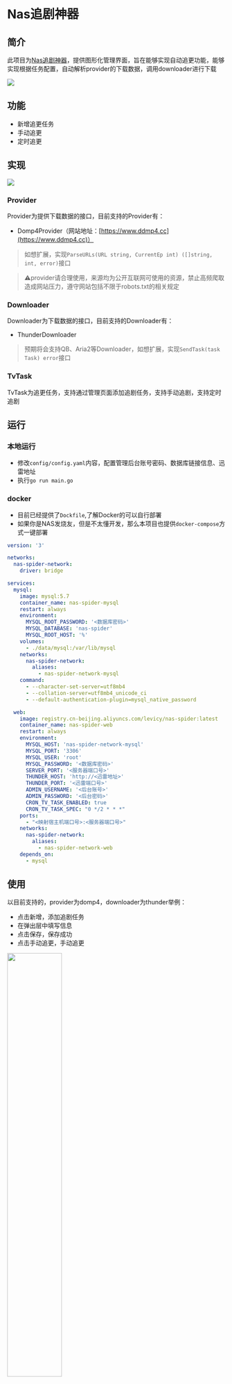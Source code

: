 # Nas追剧神器

## 简介
此项目为[Nas追剧神器](https://github.com/Levi-xia/nasspider)，提供图形化管理界面，旨在能够实现自动追更功能，能够实现根据任务配置，自动解析provider的下载数据，调用downloader进行下载

<img src="https://github.com/Levi-xia/nasspider/blob/main/img/one.jpg">

## 功能
- 新增追更任务
- 手动追更
- 定时追更

## 实现
<img src="https://github.com/Levi-xia/nasspider/blob/main/img/two.png">

### Provider
Provider为提供下载数据的接口，目前支持的Provider有：
- Domp4Provider（网站地址：[https://www.ddmp4.cc](https://www.ddmp4.cc)）

> 如想扩展，实现`ParseURLs(URL string, CurrentEp int) ([]string, int, error)`接口

> ⚠️provider请合理使用，来源均为公开互联网可使用的资源，禁止高频爬取造成网站压力，遵守网站包括不限于robots.txt的相关规定

### Downloader
Downloader为下载数据的接口，目前支持的Downloader有：
- ThunderDownloader

> 预期将会支持QB、Aria2等Downloader，如想扩展，实现`SendTask(task Task) error`接口

### TvTask
TvTask为追更任务，支持通过管理页面添加追剧任务，支持手动追剧，支持定时追剧

## 运行

### 本地运行
- 修改`config/config.yaml`内容，配置管理后台账号密码、数据库链接信息、迅雷地址
- 执行`go run main.go`

### docker
- 目前已经提供了`Dockfile`,了解Docker的可以自行部署
- 如果你是NAS发烧友，但是不太懂开发，那么本项目也提供`docker-compose`方式一键部署
```yaml
version: '3'

networks:
  nas-spider-network:
    driver: bridge

services:
  mysql:
    image: mysql:5.7
    container_name: nas-spider-mysql
    restart: always
    environment:
      MYSQL_ROOT_PASSWORD: '<数据库密码>'
      MYSQL_DATABASE: 'nas-spider'
      MYSQL_ROOT_HOST: '%'
    volumes:
      - ./data/mysql:/var/lib/mysql
    networks:
      nas-spider-network:
        aliases:
          - nas-spider-network-mysql
    command:
      - --character-set-server=utf8mb4
      - --collation-server=utf8mb4_unicode_ci
      - --default-authentication-plugin=mysql_native_password

  web:
    image: registry.cn-beijing.aliyuncs.com/levicy/nas-spider:latest
    container_name: nas-spider-web
    restart: always
    environment:
      MYSQL_HOST: 'nas-spider-network-mysql'
      MYSQL_PORT: '3306'
      MYSQL_USER: 'root'
      MYSQL_PASSWORD: '<数据库密码>'
      SERVER_PORT: '<服务器端口号>'
      THUNDER_HOST: 'http://<迅雷地址>'
      THUNDER_PORT: '<迅雷端口号>'
      ADMIN_USERNAME: '<后台账号>'
      ADMIN_PASSWORD: '<后台密码>'
      CRON_TV_TASK_ENABLED: true
      CRON_TV_TASK_SPEC: "0 */2 * * *"
    ports:
      - "<映射宿主机端口号>:<服务器端口号>"
    networks:
      nas-spider-network:
        aliases:
          - nas-spider-network-web
    depends_on:
      - mysql
```

## 使用
以目前支持的，provider为domp4，downloader为thunder举例：
- 点击新增，添加追剧任务
- 在弹出层中填写信息
- 点击保存，保存成功
- 点击手动追更，手动追更

<img src="https://github.com/Levi-xia/nasspider/blob/main/img/three.jpg" style="width: 50%">

## 其他
### 定时任务配置
修改`docker-compose.yaml`文件

- `CRON_TV_TASK_ENABLED`设置是否开启定时追更
- `CRON_TV_TASK_SPEC`参数，设置定时参数，设置方式请自行查阅cron表达式
```txt
0 */2 * * * 每两小时执行一次
0 0 0 * * 每天零点执行一次
0 0 0 1 * 每月1号零点执行一次
0 9-17 * * *  每天9点到17点执行一次
```

### 迅雷配置下载文件夹
TvTask中的`download_path`可以设置为默认的`/downloads/[目标文件夹/]`(目标文件夹可以自动新建),

如果想要修改（以飞牛Nas为例）：
- 应用管理关闭迅雷，docker中关闭迅雷容器，修改文件映射
- 设置迅雷访问权限
- 重新运行容器
- 应用管理运行迅雷


## 免责声明:
1. 该项目设计和开发仅供学习、研究和安全测试目的。请于下载后 24 小时内删除, 不得用作任何商业用途, 文字、数据及图片均有所属版权, 如转载须注明来源。
2. 使用本程序必循遵守部署服务器所在地区的法律、所在国家和用户所在国家的法律法规。对任何人或团体使用该项目时产生的任何后果由使用者承担。
3. 作者不对使用该项目可能引起的任何直接或间接损害负责。作者保留随时更新免责声明的权利，且不另行通知。